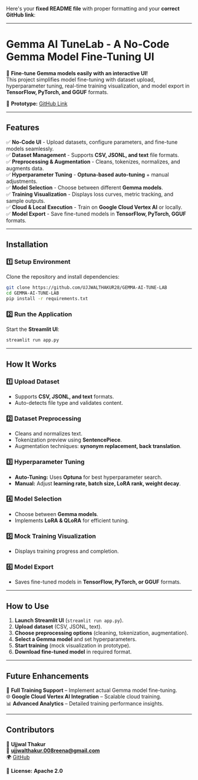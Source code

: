 Here's your **fixed README file** with proper formatting and your **correct GitHub link**:  

---

# **Gemma AI TuneLab - A No-Code Gemma Model Fine-Tuning UI**  

🚀 **Fine-tune Gemma models easily with an interactive UI!**  
This project simplifies model fine-tuning with dataset upload, hyperparameter tuning, real-time training visualization, and model export in **TensorFlow, PyTorch, and GGUF** formats.  

🔗 **Prototype:** [GitHub Link](https://github.com/UJJWALTHAKUR28/GEMMA-AI-TUNE-LAB)  

---

## **Features**  
✅ **No-Code UI** - Upload datasets, configure parameters, and fine-tune models seamlessly.  
✅ **Dataset Management** - Supports **CSV, JSONL, and text** file formats.  
✅ **Preprocessing & Augmentation** - Cleans, tokenizes, normalizes, and augments data.  
✅ **Hyperparameter Tuning** - **Optuna-based auto-tuning** + manual adjustments.  
✅ **Model Selection** - Choose between different **Gemma models**.  
✅ **Training Visualization** - Displays loss curves, metric tracking, and sample outputs.  
✅ **Cloud & Local Execution** - Train on **Google Cloud Vertex AI** or locally.  
✅ **Model Export** - Save fine-tuned models in **TensorFlow, PyTorch, GGUF** formats.  

---

## **Installation**  
### **1️⃣ Setup Environment**  
Clone the repository and install dependencies:  
```sh
git clone https://github.com/UJJWALTHAKUR28/GEMMA-AI-TUNE-LAB
cd GEMMA-AI-TUNE-LAB
pip install -r requirements.txt
```

### **2️⃣ Run the Application**  
Start the **Streamlit UI**:  
```sh
streamlit run app.py
```

---

## **How It Works**  
### **1️⃣ Upload Dataset**  
- Supports **CSV, JSONL, and text** formats.  
- Auto-detects file type and validates content.  

### **2️⃣ Dataset Preprocessing**  
- Cleans and normalizes text.  
- Tokenization preview using **SentencePiece**.  
- Augmentation techniques: **synonym replacement, back translation**.  

### **3️⃣ Hyperparameter Tuning**  
- **Auto-Tuning:** Uses **Optuna** for best hyperparameter search.  
- **Manual:** Adjust **learning rate, batch size, LoRA rank, weight decay**.  

### **4️⃣ Model Selection**  
- Choose between **Gemma models**.  
- Implements **LoRA & QLoRA** for efficient tuning.  

### **5️⃣ Mock Training Visualization**  
- Displays training progress and completion.  

### **6️⃣ Model Export**  
- Saves fine-tuned models in **TensorFlow, PyTorch, or GGUF** formats.  

---

## **How to Use**  
1. **Launch Streamlit UI** (`streamlit run app.py`).  
2. **Upload dataset** (CSV, JSONL, text).  
3. **Choose preprocessing options** (cleaning, tokenization, augmentation).  
4. **Select a Gemma model** and set hyperparameters.  
5. **Start training** (mock visualization in prototype).  
6. **Download fine-tuned model** in required format.  

---

## **Future Enhancements**  
🚀 **Full Training Support** – Implement actual Gemma model fine-tuning.  
🌐 **Google Cloud Vertex AI Integration** – Scalable cloud training.  
📊 **Advanced Analytics** – Detailed training performance insights.  

---

## **Contributors**  
👤 **Ujjwal Thakur**  
📧 **ujjwalthakur.008reena@gmail.com**  
🌍 [GitHub](https://github.com/UJJWALTHAKUR28)  

🔖 **License:** **Apache 2.0**  

